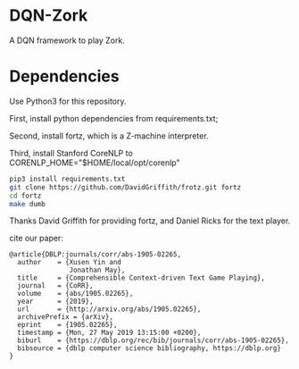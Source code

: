 # DQN-Zork

A DQN framework to play Zork.

# Dependencies

Use Python3 for this repository.

First, install python dependencies from requirements.txt;

Second, install fortz, which is a Z-machine interpreter.

Third, install Stanford CoreNLP to CORENLP_HOME="$HOME/local/opt/corenlp"

```bash
pip3 install requirements.txt
git clone https://github.com/DavidGriffith/frotz.git fortz
cd fortz
make dumb
```

Thanks David Griffith for providing fortz, and Daniel Ricks for the text player.



cite our paper:

```
@article{DBLP:journals/corr/abs-1905-02265,
  author    = {Xusen Yin and
               Jonathan May},
  title     = {Comprehensible Context-driven Text Game Playing},
  journal   = {CoRR},
  volume    = {abs/1905.02265},
  year      = {2019},
  url       = {http://arxiv.org/abs/1905.02265},
  archivePrefix = {arXiv},
  eprint    = {1905.02265},
  timestamp = {Mon, 27 May 2019 13:15:00 +0200},
  biburl    = {https://dblp.org/rec/bib/journals/corr/abs-1905-02265},
  bibsource = {dblp computer science bibliography, https://dblp.org}
}
```
